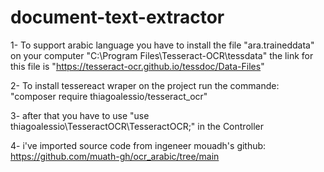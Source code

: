 # document-text-extractor
1- To support arabic language you have to install the file  "ara.traineddata" on your computer "C:\Program Files\Tesseract-OCR\tessdata" the link for this file is "https://tesseract-ocr.github.io/tessdoc/Data-Files"

2- To install tessereact wraper on the project run the commande: "composer require thiagoalessio/tesseract_ocr"

3- after that you have to use "use thiagoalessio\TesseractOCR\TesseractOCR;" in the Controller

4- i've imported source code from ingeneer mouadh's github: https://github.com/muath-gh/ocr_arabic/tree/main